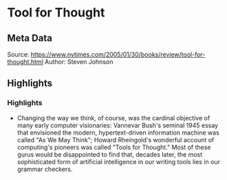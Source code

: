 # Tool for Thought

## Meta Data

Source:  https://www.nytimes.com/2005/01/30/books/review/tool-for-thought.html 
Author: Steven Johnson

## Highlights

### Highlights

- Changing the way we think, of course, was the cardinal objective of many early computer visionaries: Vannevar Bush's seminal 1945 essay that envisioned the modern, hypertext-driven information machine was called "As We May Think"; Howard Rheingold's wonderful account of computing's pioneers was called "Tools for Thought." Most of these gurus would be disappointed to find that, decades later, the most sophisticated form of artificial intelligence in our writing tools lies in our grammar checkers.
